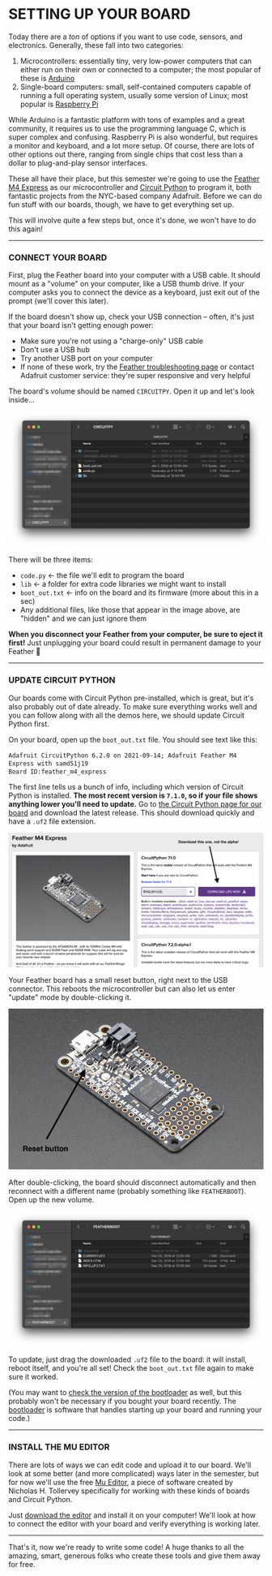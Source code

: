 # SETTING UP YOUR BOARD

Today there are a *ton* of options if you want to use code, sensors, and electronics. Generally, these fall into two categories:

1. Microcontrollers: essentially tiny, very low-power computers that can either run on their own or connected to a computer; the most popular of these is [Arduino](https://www.arduino.cc/)  
2. Single-board computers: small, self-contained computers capable of running a full operating system, usually some version of Linux; most popular is [Raspberry Pi](https://www.raspberrypi.org/)  

While Arduino is a fantastic platform with tons of examples and a great community, it requires us to use the programming language C, which is super complex and confusing. Raspberry Pi is also wonderful, but requires a monitor and keyboard, and a lot more setup. Of course, there are lots of other options out there, ranging from single chips that cost less than a dollar to plug-and-play sensor interfaces.

These all have their place, but this semester we're going to use the [Feather M4 Express](https://www.adafruit.com/product/3857) as our microcontroller and [Circuit Python](https://circuitpython.org/) to program it, both fantastic projects from the NYC-based company Adafruit. Before we can do fun stuff with our boards, though, we have to get everything set up. 

This will involve quite a few steps but, once it's done, we won't have to do this again!

***

### CONNECT YOUR BOARD  
First, plug the Feather board into your computer with a USB cable. It should mount as a "volume" on your computer, like a USB thumb drive. If your computer asks you to connect the device as a keyboard, just exit out of the prompt (we'll cover this later). 

If the board doesn't show up, check your USB connection – often, it's just that your board isn't getting enough power:  
* Make sure you're not using a "charge-only" USB cable  
* Don't use a USB hub  
* Try another USB port on your computer  
* If none of these work, try the [Feather troubleshooting page](https://learn.adafruit.com/adafruit-feather-m4-express-atsamd51/troubleshooting) or contact Adafruit customer service: they're super responsive and very helpful  

The board's volume should be named `CIRCUITPY`. Open it up and let's look inside...

![](../Images/CircuitPyVolume.png)

There will be three items:  
* `code.py` &larr; the file we'll edit to program the board  
* `lib` &larr; a folder for extra code libraries we might want to install  
* `boot_out.txt` &larr; info on the board and its firmware (more about this in a sec)  
* Any additional files, like those that appear in the image above, are "hidden" and we can just ignore them  

**When you disconnect your Feather from your computer, be sure to eject it first!** Just unplugging your board could result in permanent damage to your Feather 🤬

***

### UPDATE CIRCUIT PYTHON  
Our boards come with Circuit Python pre-installed, which is great, but it's also probably out of date already. To make sure everything works well and you can follow along with all the demos here, we should update Circuit Python first.

On your board, open up the `boot_out.txt` file. You should see text like this:  

    Adafruit CircuitPython 6.2.0 on 2021-09-14; Adafruit Feather M4 Express with samd51j19
    Board ID:feather_m4_express

The first line tells us a bunch of info, including which version of Circuit Python is installed. **The most recent version is `7.1.0`, so if your file shows anything lower you'll need to update.** Go to [the Circuit Python page for our board](https://circuitpython.org/board/feather_m4_express) and download the latest release. This should download quickly and have a `.uf2` file extension.

![](../Images/CircuitPythonDownloadPage.png)

Your Feather board has a small reset button, right next to the USB connector. This reboots the microcontroller but can also let us enter "update" mode by double-clicking it.

![](../Images/FeatherM4ExpressResetButton.jpg)

After double-clicking, the board should disconnect automatically and then reconnect with a different name (probably something like `FEATHERBOOT`). Open up the new volume.

![](../Images/UpdateVolume.png)

To update, just drag the downloaded `.uf2` file to the board: it will install, reboot itself, and you're all set! Check the `boot_out.txt` file again to make sure it worked.

(You may want to [check the version of the bootloader](https://learn.adafruit.com/adafruit-feather-m4-express-atsamd51/update-the-uf2-bootloader) as well, but this probably won't be necessary if you bought your board recently. The [bootloader](https://en.wikipedia.org/wiki/Bootloader) is software that handles starting up your board and running your code.)

***

### INSTALL THE MU EDITOR  
There are lots of ways we can edit code and upload it to our board. We'll look at some better (and more complicated) ways later in the semester, but for now we'll use the free [Mu Editor](https://codewith.mu/), a piece of software created by Nicholas H. Tollervey specifically for working with these kinds of boards and Circuit Python. 

Just [download the editor](https://codewith.mu/en/download) and install it on your computer! We'll look at how to connect the editor with your board and verify everything is working later.

***

That's it, now we're ready to write some code! A huge thanks to all the amazing, smart, generous folks who create these tools and give them away for free.

